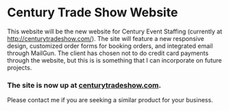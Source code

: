 # Century Trade Show Website

This website will be the new website for Century Event Staffing (currently at http://centurytradeshow.com/). The site will feature a new responsive design, customized order forms for booking orders, and integrated email through MailGun. The client has chosen not to do credit card payments through the website, but this is is something that I can incorporate on future projects.

### The site is now up at [centurytradeshow.com](http://centurytradeshow.com). 

Please contact me if you are seeking a similar product for your business. 
